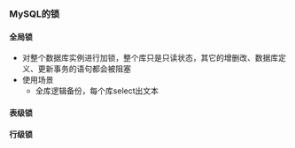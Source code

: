### MySQL的锁



#### 全局锁

- 对整个数据库实例进行加锁，整个库只是只读状态，其它的增删改、数据库定义、更新事务的语句都会被阻塞
- 使用场景
  - 全库逻辑备份，每个库select出文本

#### 表级锁

#### 行级锁

